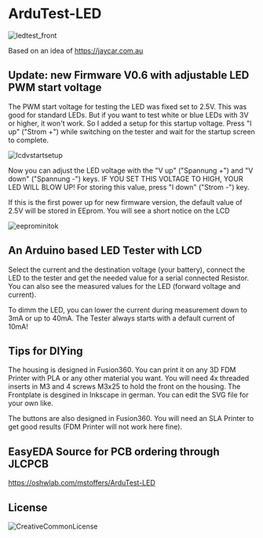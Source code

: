 # ArduTest-LED
![ledtest_front](https://marcostoffers.github.io/ledtest_front.jpg)

Based on an idea of https://jaycar.com.au

## Update: new Firmware V0.6 with adjustable LED PWM start voltage

The PWM start voltage for testing the LED was fixed set to 2.5V. This was good for standard LEDs. But if you want to test white or blue LEDs with 3V or higher, it won't work. So I added a setup for this startup voltage. Press "I up" ("Strom +") while switching on the tester and wait for the startup screen to complete.

![lcdvstartsetup](https://marcostoffers.github.io/lcdvstartsetup.jpg)

Now you can adjust the LED voltage with the "V up" ("Spannung +") and "V down" ("Spannung -") keys. IF YOU SET THIS VOLTAGE TO HIGH, YOUR LED WILL BLOW UP! For storing this value, press "I down" ("Strom -") key.

If this is the first power up for new firmware version, the default value of 2.5V will be stored in EEprom. You will see a short notice on the LCD

![eeprominitok](https://marcostoffers.github.io/eeprominitok.jpg)

## An Arduino based LED Tester with LCD

Select the current and the destination voltage (your battery), connect the LED to the tester and get the needed value for a serial connected Resistor. You can also see the measured values for the LED (forward voltage and current).

To dimm the LED, you can lower the current during measurement down to 3mA or up to 40mA. The Tester always starts with a default current of 10mA!

## Tips for DIYing

The housing is designed in Fusion360. You can print it on any 3D FDM Printer with PLA or any other material you want. You will need 4x threaded inserts in M3 and 4 screws M3x25 to hold the front on the housing. The Frontplate is desgined in Inkscape in german. You can edit the SVG file for your own like.

The buttons are also designed in Fusion360. You will need an SLA Printer to get good results (FDM Printer will not work here fine).

## EasyEDA Source for PCB ordering through JLCPCB

https://oshwlab.com/mstoffers/ArduTest-LED

## License

![CreativeCommonLicense](https://marcostoffers.github.io/cc.png)
